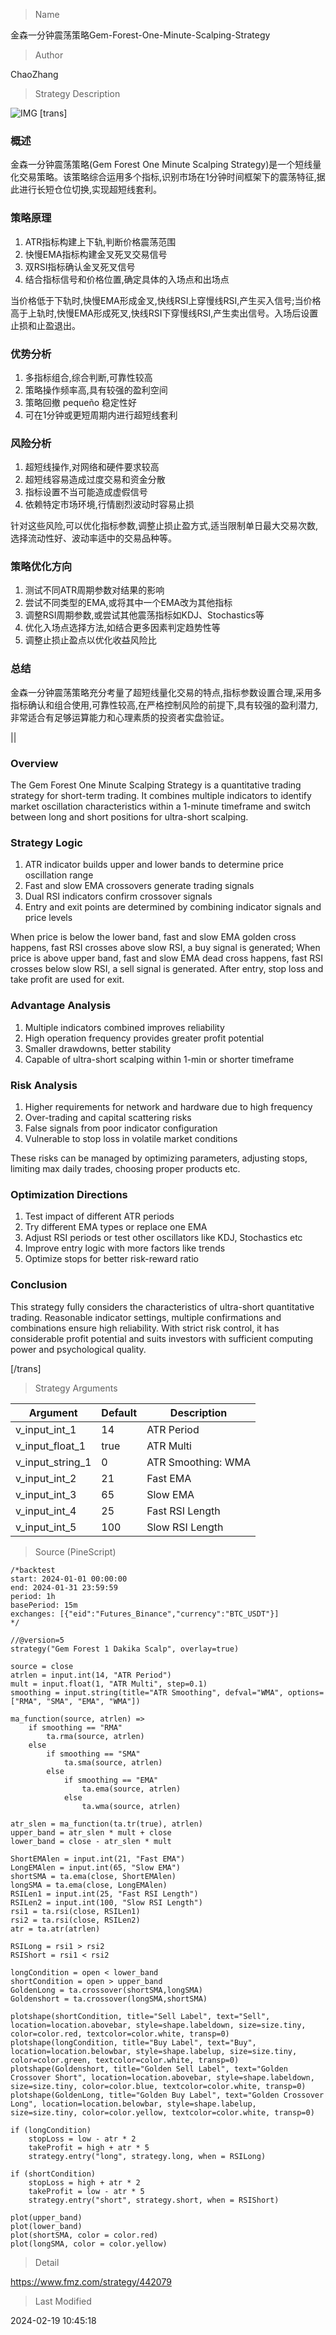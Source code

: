
> Name

金森一分钟震荡策略Gem-Forest-One-Minute-Scalping-Strategy

> Author

ChaoZhang

> Strategy Description

![IMG](https://www.fmz.com/upload/asset/15995053761dbeb149c.png)
[trans]
### 概述

金森一分钟震荡策略(Gem Forest One Minute Scalping Strategy)是一个短线量化交易策略。该策略综合运用多个指标,识别市场在1分钟时间框架下的震荡特征,据此进行长短仓位切换,实现超短线套利。

### 策略原理  

1. ATR指标构建上下轨,判断价格震荡范围
2. 快慢EMA指标构建金叉死叉交易信号
3. 双RSI指标确认金叉死叉信号
4. 结合指标信号和价格位置,确定具体的入场点和出场点

当价格低于下轨时,快慢EMA形成金叉,快线RSI上穿慢线RSI,产生买入信号;当价格高于上轨时,快慢EMA形成死叉,快线RSI下穿慢线RSI,产生卖出信号。入场后设置止损和止盈退出。

### 优势分析

1. 多指标组合,综合判断,可靠性较高
2. 策略操作频率高,具有较强的盈利空间
3. 策略回撤 pequeño 稳定性好
4. 可在1分钟或更短周期内进行超短线套利

### 风险分析  

1. 超短线操作,对网络和硬件要求较高  
2. 超短线容易造成过度交易和资金分散  
3. 指标设置不当可能造成虚假信号
4. 依赖特定市场环境,行情剧烈波动时容易止损

针对这些风险,可以优化指标参数,调整止损止盈方式,适当限制单日最大交易次数,选择流动性好、波动率适中的交易品种等。

### 策略优化方向  

1. 测试不同ATR周期参数对结果的影响  
2. 尝试不同类型的EMA,或将其中一个EMA改为其他指标  
3. 调整RSI周期参数,或尝试其他震荡指标如KDJ、Stochastics等  
4. 优化入场点选择方法,如结合更多因素判定趋势性等  
5. 调整止损止盈点以优化收益风险比  

### 总结  

金森一分钟震荡策略充分考量了超短线量化交易的特点,指标参数设置合理,采用多指标确认和组合使用,可靠性较高,在严格控制风险的前提下,具有较强的盈利潜力,非常适合有足够运算能力和心理素质的投资者实盘验证。

||

### Overview  

The Gem Forest One Minute Scalping Strategy is a quantitative trading strategy for short-term trading. It combines multiple indicators to identify market oscillation characteristics within a 1-minute timeframe and switch between long and short positions for ultra-short scalping.  

### Strategy Logic  

1. ATR indicator builds upper and lower bands to determine price oscillation range  
2. Fast and slow EMA crossovers generate trading signals  
3. Dual RSI indicators confirm crossover signals  
4. Entry and exit points are determined by combining indicator signals and price levels  

When price is below the lower band, fast and slow EMA golden cross happens, fast RSI crosses above slow RSI, a buy signal is generated; When price is above upper band, fast and slow EMA dead cross happens, fast RSI crosses below slow RSI, a sell signal is generated. After entry, stop loss and take profit are used for exit.

### Advantage Analysis

1. Multiple indicators combined improves reliability  
2. High operation frequency provides greater profit potential  
3. Smaller drawdowns, better stability  
4. Capable of ultra-short scalping within 1-min or shorter timeframe  

### Risk Analysis   

1. Higher requirements for network and hardware due to high frequency  
2. Over-trading and capital scattering risks 
3. False signals from poor indicator configuration  
4. Vulnerable to stop loss in volatile market conditions  

These risks can be managed by optimizing parameters, adjusting stops, limiting max daily trades, choosing proper products etc.  

### Optimization Directions

1. Test impact of different ATR periods  
2. Try different EMA types or replace one EMA  
3. Adjust RSI periods or test other oscillators like KDJ, Stochastics etc  
4. Improve entry logic with more factors like trends  
5. Optimize stops for better risk-reward ratio  

### Conclusion  

This strategy fully considers the characteristics of ultra-short quantitative trading. Reasonable indicator settings, multiple confirmations and combinations ensure high reliability. With strict risk control, it has considerable profit potential and suits investors with sufficient computing power and psychological quality.

[/trans]

> Strategy Arguments



|Argument|Default|Description|
|----|----|----|
|v_input_int_1|14|ATR Period|
|v_input_float_1|true|ATR Multi|
|v_input_string_1|0|ATR Smoothing: WMA|SMA|EMA|RMA|
|v_input_int_2|21|Fast EMA|
|v_input_int_3|65|Slow EMA|
|v_input_int_4|25|Fast RSI Length|
|v_input_int_5|100|Slow RSI Length|


> Source (PineScript)

``` pinescript
/*backtest
start: 2024-01-01 00:00:00
end: 2024-01-31 23:59:59
period: 1h
basePeriod: 15m
exchanges: [{"eid":"Futures_Binance","currency":"BTC_USDT"}]
*/

//@version=5
strategy("Gem Forest 1 Dakika Scalp", overlay=true)

source = close
atrlen = input.int(14, "ATR Period")
mult = input.float(1, "ATR Multi", step=0.1)
smoothing = input.string(title="ATR Smoothing", defval="WMA", options=["RMA", "SMA", "EMA", "WMA"])

ma_function(source, atrlen) => 
    if smoothing == "RMA"
        ta.rma(source, atrlen)
    else
        if smoothing == "SMA"
            ta.sma(source, atrlen)
        else
            if smoothing == "EMA"
                ta.ema(source, atrlen)
            else
                ta.wma(source, atrlen)

atr_slen = ma_function(ta.tr(true), atrlen)
upper_band = atr_slen * mult + close
lower_band = close - atr_slen * mult

ShortEMAlen = input.int(21, "Fast EMA")
LongEMAlen = input.int(65, "Slow EMA")
shortSMA = ta.ema(close, ShortEMAlen)
longSMA = ta.ema(close, LongEMAlen)
RSILen1 = input.int(25, "Fast RSI Length")
RSILen2 = input.int(100, "Slow RSI Length")
rsi1 = ta.rsi(close, RSILen1)
rsi2 = ta.rsi(close, RSILen2)
atr = ta.atr(atrlen)

RSILong = rsi1 > rsi2
RSIShort = rsi1 < rsi2

longCondition = open < lower_band
shortCondition = open > upper_band
GoldenLong = ta.crossover(shortSMA,longSMA)
Goldenshort = ta.crossover(longSMA,shortSMA)

plotshape(shortCondition, title="Sell Label", text="Sell", location=location.abovebar, style=shape.labeldown, size=size.tiny, color=color.red, textcolor=color.white, transp=0)
plotshape(longCondition, title="Buy Label", text="Buy", location=location.belowbar, style=shape.labelup, size=size.tiny, color=color.green, textcolor=color.white, transp=0)
plotshape(Goldenshort, title="Golden Sell Label", text="Golden Crossover Short", location=location.abovebar, style=shape.labeldown, size=size.tiny, color=color.blue, textcolor=color.white, transp=0)
plotshape(GoldenLong, title="Golden Buy Label", text="Golden Crossover Long", location=location.belowbar, style=shape.labelup, size=size.tiny, color=color.yellow, textcolor=color.white, transp=0)

if (longCondition)
    stopLoss = low - atr * 2
    takeProfit = high + atr * 5
    strategy.entry("long", strategy.long, when = RSILong)

if (shortCondition)
    stopLoss = high + atr * 2
    takeProfit = low - atr * 5
    strategy.entry("short", strategy.short, when = RSIShort)

plot(upper_band)
plot(lower_band)
plot(shortSMA, color = color.red)
plot(longSMA, color = color.yellow)

```

> Detail

https://www.fmz.com/strategy/442079

> Last Modified

2024-02-19 10:45:18
